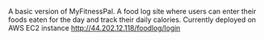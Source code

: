 A basic version of MyFitnessPal. A food log site where users can enter their foods eaten for the day and track their daily calories. Currently deployed on AWS EC2 instance http://44.202.12.118/foodlog/login
